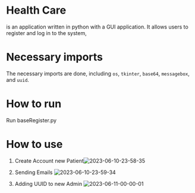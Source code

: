 # Health Care 

is an application written in python with a GUI application.
It allows users to register and log in to the system,

# Necessary imports
The necessary imports are done, including `os`, `tkinter`, `base64`, `messagebox`, and `uuid`.

# How to run
Run baseRegister.py


# How to use

1. Create Account new Patient![2023-06-10-23-58-35](https://github.com/mpindera/pythonProject/assets/107795584/e04ad6a6-e71d-4688-a6e7-89b7fad02b0e)


2. Sending Emails ![2023-06-10-23-59-34](https://github.com/mpindera/pythonProject/assets/107795584/3d274bc7-1df0-4bca-9bb5-4a9013ef0a1f)


3. Adding UUID to new Admin ![2023-06-11-00-00-01](https://github.com/mpindera/pythonProject/assets/107795584/9911394f-7557-43d5-891b-6e630758cdb0)
